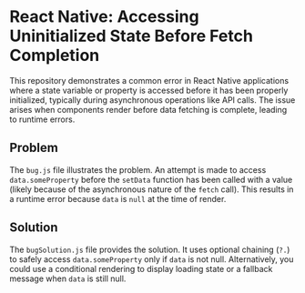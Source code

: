 # React Native: Accessing Uninitialized State Before Fetch Completion

This repository demonstrates a common error in React Native applications where a state variable or property is accessed before it has been properly initialized, typically during asynchronous operations like API calls. The issue arises when components render before data fetching is complete, leading to runtime errors.

## Problem
The `bug.js` file illustrates the problem.  An attempt is made to access `data.someProperty` before the `setData` function has been called with a value (likely because of the asynchronous nature of the `fetch` call). This results in a runtime error because `data` is `null` at the time of render.

## Solution
The `bugSolution.js` file provides the solution.  It uses optional chaining (`?.`) to safely access `data.someProperty` only if `data` is not null. Alternatively, you could use a conditional rendering to display loading state or a fallback message when `data` is still null.